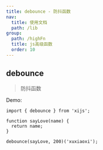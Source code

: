 ```yaml
---
title: debounce - 防抖函数
nav:
  title: 使用文档
  path: /lib
group:
  path: /highFn
  title: js高级函数
  order: 10
---
```


## debounce

> 防抖函数

Demo:

```tsx | pure
import { debounce } from 'xijs';

function sayLove(name) {
  return name;
}

debounce(sayLove, 200)('xuxiaoxi');
```
